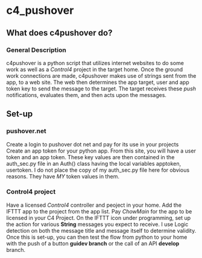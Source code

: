 # c4_pushover
## What does c4pushover do?
### General Description
c4pushover is a python script that utilizes internet websites to do some work
as well as a *Control4* project in the target home.
Once the ground work connections are made, c4pushover makes
use of strings sent from the app, to a web site.
The web then determines the app target, user and app token key
to send the message to the target.
The target receives these *push* notifications, evaluates them,
and then acts upon the messages.
## Set-up
### pushover.net
Create a login to pushover dot net and pay for its use in your projects
Create an app token for your python app.
From this site, you will have a user token and an app token.
These key values are then contained in the auth_sec.py file in an Auth() class
having the local variables apptoken, usertoken. I do not place the copy of my
auth_sec.py file here for obvious reasons. They have *MY* token values in them.
### Control4 project
Have a licensed *Control4* controller and peoject in your home. Add the IFTTT app to the project from the app list.
Pay *ChowMain* for the app to be licensed in your C4 Project.
On the IFTTT icon under programming, set up the action for various **String** messages you expect to receive.
I use Logic detection on both the message title and message itself to determine validity.
Once this is set-up, you can then test the flow from python to your home with the push of a button **guidev branch** or the call of an
API **develop** branch.